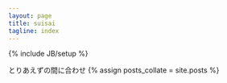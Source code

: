 ```yaml
---
layout: page
title: suisai
tagline: index
---
```

{% include JB/setup %}

とりあえずの間に合わせ
{% assign posts_collate = site.posts %}
